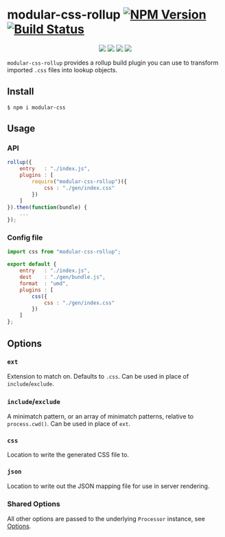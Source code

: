 modular-css-rollup [![NPM Version](https://img.shields.io/npm/v/modular-css-rollup.svg)](https://www.npmjs.com/package/modular-css-rollup) [![Build Status](https://img.shields.io/travis/tivac/modular-css/master.svg)](https://travis-ci.org/tivac/modular-css)
===========
<p align="center">
    <a href="https://www.npmjs.com/package/modular-css-rollup" alt="NPM License"><img src="https://img.shields.io/npm/l/modular-css-rollup.svg" /></a>
    <a href="https://www.npmjs.com/package/modular-css-rollup" alt="NPM Downloads"><img src="https://img.shields.io/npm/dm/modular-css-rollup.svg" /></a>
    <a href="https://david-dm.org/tivac/modular-css-rollup" alt="Dependency Status"><img src="https://img.shields.io/david/tivac/modular-css-rollup.svg" /></a>
    <a href="https://david-dm.org/tivac/modular-css-rollup#info=devDependencies" alt="devDependency Status"><img src="https://img.shields.io/david/dev/tivac/modular-css-rollup.svg" /></a>
</p>

`modular-css-rollup` provides a rollup build plugin you can use to transform imported `.css` files into lookup objects.

## Install

`$ npm i modular-css`

## Usage

### API

```js
rollup({
    entry   : "./index.js",
    plugins : [
        require("modular-css-rollup")({
            css : "./gen/index.css"
        })
    ]
}).then(function(bundle) {
    ...
});
```

### Config file

```js
import css from "modular-css-rollup";

export default {
    entry   : "./index.js",
    dest    : "./gen/bundle.js",
    format  : "umd",
    plugins : [
        css({
            css : "./gen/index.css"
        })
    ]
};
```

## Options

### `ext`

Extension to match on. Defaults to `.css`. Can be used in place of `include`/`exclude`.

### `include`/`exclude`

A minimatch pattern, or an array of minimatch patterns, relative to `process.cwd()`. Can be used in place of `ext`.

### `css`

Location to write the generated CSS file to.

### `json`

Location to write out the JSON mapping file for use in server rendering.

### Shared Options

All other options are passed to the underlying `Processor` instance, see [Options](https://github.com/tivac/modular-css/blob/master/docs/api.md#processor-options).

